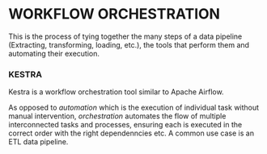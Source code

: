 # WORKFLOW ORCHESTRATION

This is the process of tying together the many steps of a data pipeline (Extracting, transforming, loading, etc.), the tools that perform them and automating their execution.

### KESTRA

Kestra is a workflow orchestration tool similar to Apache Airflow.

As opposed to *automation* which is the execution of individual task without manual intervention, *orchestration* automates the flow of multiple interconnected tasks and processes, ensuring each is executed in the correct order with the right dependenncies etc. A common use case is an ETL data pipeline.


